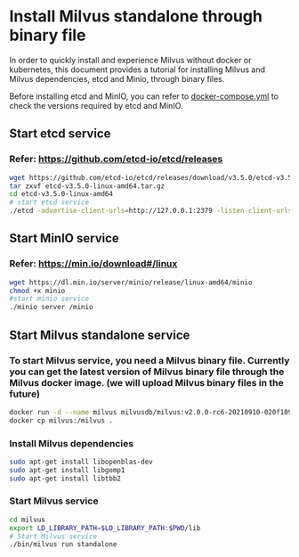 # Install Milvus standalone through binary file

In order to quickly install and experience Milvus without docker or kubernetes, this document provides a tutorial for installing Milvus and Milvus dependencies, etcd and Minio, through binary files.

Before installing etcd and MinIO, you can refer to [docker-compose.yml](https://github.com/milvus-io/milvus/blob/master/deployments/docker/standalone/docker-compose.yml) to check the versions required by etcd and MinIO.

## Start etcd service

### Refer: https://github.com/etcd-io/etcd/releases

```bash
wget https://github.com/etcd-io/etcd/releases/download/v3.5.0/etcd-v3.5.0-linux-amd64.tar.gz
tar zxvf etcd-v3.5.0-linux-amd64.tar.gz
cd etcd-v3.5.0-linux-amd64
# start etcd service
./etcd -advertise-client-urls=http://127.0.0.1:2379 -listen-client-urls http://0.0.0.0:2379 --data-dir /etcd
```



## Start MinIO service

### Refer: https://min.io/download#/linux

```bash
wget https://dl.min.io/server/minio/release/linux-amd64/minio
chmod +x minio
#start minio service
./minio server /minio
```



## Start Milvus standalone service

### To start Milvus service, you need a Milvus binary file. Currently you can get the latest version of Milvus binary file through the Milvus docker image. (we will upload Milvus binary files in the future)

```bash
docker run -d --name milvus milvusdb/milvus:v2.0.0-rc6-20210910-020f109 /bin/bash
docker cp milvus:/milvus .
```

### Install Milvus dependencies

```bash
sudo apt-get install libopenblas-dev
sudo apt-get install libgomp1
sudo apt-get install libtbb2
```

### Start Milvus service

```bash
cd milvus
export LD_LIBRARY_PATH=$LD_LIBRARY_PATH:$PWD/lib
# Start Milvus service
./bin/milvus run standalone
```
